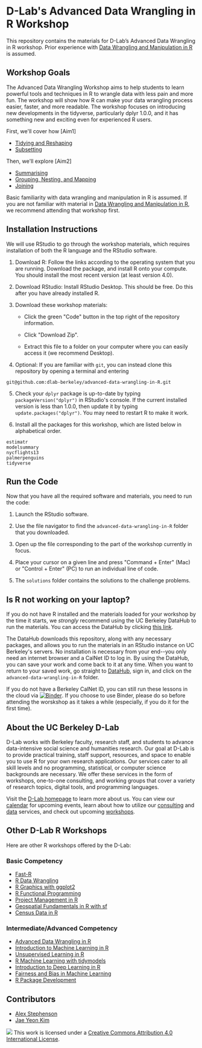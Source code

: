 # D-Lab's Advanced Data Wrangling in R Workshop

This repository contains the materials for D-Lab’s Advanced Data Wrangling in R workshop. Prior experience with [Data Wrangling and Manipulation in R](https://github.com/dlab-berkeley/R-wrang) is assumed.

## Workshop Goals

The Advanced Data Wrangling Workshop aims to help students to learn powerful tools and techniques in R to wrangle data with less pain and more fun. The workshop will show how R can make your data wrangling process easier, faster, and more readable. The workshop focuses on introducing new developments in the tidyverse, particularly dplyr 1.0.0, and it has something new and exciting even for experienced R users.


First, we'll cover how [Aim1]

  - [Tidying and Reshaping](https://github.com/dlab-berkeley/advanced-data-wrangling-in-R/blob/master/code/01_tidy_reshaping.Rmd)
  - [Subsetting](https://github.com/dlab-berkeley/advanced-data-wrangling-in-R/blob/master/code/02_subsetting.Rmd)

Then, we'll explore [Aim2]

  - [Summarising](https://github.com/dlab-berkeley/advanced-data-wrangling-in-R/blob/master/code/03_summarizing.Rmd)
  - [Grouping, Nesting, and Mapping](https://github.com/dlab-berkeley/advanced-data-wrangling-in-R/blob/master/code/04_grouping_nesting_mapping.Rmd)
  - [Joining](https://github.com/dlab-berkeley/advanced-data-wrangling-in-R/blob/master/code/05_joining.Rmd)

Basic familiarity with data wrangling and manipulation in R is assumed. If you are not familiar with material in [Data Wrangling and Manipulation in R](https://github.com/dlab-berkeley/R-wrang), we recommend attending that workshop first. 

## Installation Instructions

We will use RStudio to go through the workshop materials, which requires installation of both the R language and the RStudio software. 

1. Download R: Follow the links according to the operating system that you are running. Download the package, and install R onto your compute. You should install the most recent version (at least version 4.0).

2. Download RStudio: Install RStudio Desktop. This should be free. Do this after you have already installed R.

3. Download these workshop materials:

    - Click the green "Code" button in the top right of the repository information.

    - Click "Download Zip".

    - Extract this file to a folder on your computer where you can easily access it (we recommend Desktop).

4. Optional: If you are familiar with `git`, you can instead clone this repository by opening a terminal and entering 
```
git@github.com:dlab-berkeley/advanced-data-wrangling-in-R.git
```

5. Check your `dplyr` package is up-to-date by typing `packageVersion("dplyr")` in RStudio's console. If the current installed version is less than 1.0.0, then update it by typing `update.packages("dplyr")`. You may need to restart R to make it work.

6. Install all the packages for this workshop, which are listed below in alphabetical order.

```{r} 
estimatr
modelsummary
nycflights13
palmerpenguins 
tidyverse
```

## Run the Code 

Now that you have all the required software and materials, you need to run the code: 

1. Launch the RStudio software.

2. Use the file navigator to find the `advanced-data-wrangling-in-R` folder that you downloaded. 

3. Open up the file corresponding to the part of the workshop currently in focus. 

4. Place your cursor on a given line and press "Command + Enter" (Mac) or "Control + Enter" (PC) to run an individual line of code. 

5. The `solutions` folder contains the solutions to the challenge problems. 

## Is R not working on your laptop? 

If you do not have R installed and the materials loaded for your workshop by the time it starts, we *strongly* recommend using the UC Berkeley DataHub to run the materials. You can access the DataHub by clicking [this link](https://datahub.berkeley.edu/hub/user-redirect/git-pull?repo=https%3A%2F%2Fgithub.com%2Fdlab-berkeley%2Fadvanced-data-wrangling-in-R&urlpath=rstudio%2F&branch=main).

The DataHub downloads this repository, along with any necessary packages, and allows you to run the materials in an RStudio instance on UC Berkeley's servers. No installation is necessary from your end--you only need an internet browser and a CalNet ID to log in. By using the DataHub, you can save your work and come back to it at any time. When you want to return to your saved work, go straight to [DataHub](https://datahub.berkeley.edu/), sign in, and click on the `advanced-data-wrangling-in-R` folder. 

If you do not have a Berkeley CalNet ID, you can still run these lessons in the cloud via [![Binder](https://mybinder.org/badge_logo.svg)](https://mybinder.org/v2/gh/dlab-berkeley/advanced-data-wrangling-in-R/master?urlpath=rstudio). If you choose to use Binder, please do so before attending the worskshop as it takes a while (especially, if you do it for the first time).

## About the UC Berkeley D-Lab

D-Lab works with Berkeley faculty, research staff, and students to advance data-intensive social science and humanities research. Our goal at D-Lab is to provide practical training, staff support, resources, and space to enable you to use R for your own research applications. Our services cater to all skill levels and no programming, statistical, or computer science backgrounds are necessary. We offer these services in the form of workshops, one-to-one consulting, and working groups that cover a variety of research topics, digital tools, and programming languages.  

Visit the [D-Lab homepage](https://dlab.berkeley.edu/) to learn more about us. You can view our [calendar](https://dlab.berkeley.edu/events/calendar) for upcoming events, learn about how to utilize our [consulting](https://dlab.berkeley.edu/consulting) and [data](https://dlab.berkeley.edu/data) services, and check out upcoming [workshops](https://dlab.berkeley.edu/events/workshops).

## Other D-Lab R Workshops 

Here are other R workshops offered by the D-Lab:

### Basic Competency
- [Fast-R](https://github.com/dlab-berkeley/Fast-R)
- [R Data Wrangling](https://github.com/dlab-berkeley/R-wrang)
- [R Graphics with ggplot2](https://github.com/dlab-berkeley/R-graphics)
- [R Functional Programming](https://github.com/dlab-berkeley/R-functional-programming)
- [Project Management in R](https://github.com/dlab-berkeley/efficient-reproducible-project-management-in-R)
- [Geospatial Fundamentals in R with sf](https://github.com/dlab-berkeley/Geospatial-Fundamentals-in-R-with-sf)
- [Census Data in R](https://github.com/dlab-berkeley/Census-Data-in-R)

### Intermediate/Advanced Competency
- [Advanced Data Wrangling in R](https://github.com/dlab-berkeley/advanced-data-wrangling-in-R)
- [Introduction to Machine Learning in R](https://github.com/dlab-berkeley/Machine-Learning-in-R)
- [Unsupervised Learning in R](https://github.com/dlab-berkeley/Unsupervised-Learning-in-R)
- [R Machine Learning with tidymodels](https://github.com/dlab-berkeley/Machine-Learning-with-tidymodels)
- [Introduction to Deep Learning in R](https://github.com/dlab-berkeley/Deep-Learning-in-R)
- [Fairness and Bias in Machine Learning](https://github.com/dlab-berkeley/fairML)
- [R Package Development](https://github.com/dlab-berkeley/R-package-development) 

## Contributors 

- [Alex Stephenson](https://www.alexstephenson.me/) 
- [Jae Yeon Kim](https://jaeyk.github.io/)

![](https://i.creativecommons.org/l/by/4.0/88x31.png) This work is licensed under a [Creative Commons Attribution 4.0 International License](https://creativecommons.org/licenses/by/4.0/).
